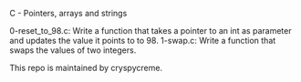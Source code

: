 C - Pointers, arrays and strings

0-reset_to_98.c: Write a function that takes a pointer to an int as parameter and updates the value it points to to 98.
1-swap.c: Write a function that swaps the values of two integers.

This repo is maintained by cryspycreme.

